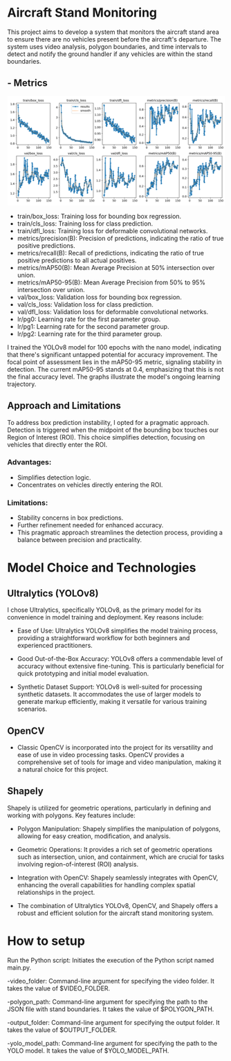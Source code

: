 # Aircraft Stand Monitoring
This project aims to develop a system that monitors the aircraft stand area to ensure there are no vehicles present before the aircraft's departure. The system uses video analysis, polygon boundaries, and time intervals to detect and notify the ground handler if any vehicles are within the stand boundaries.

## - Metrics
![results.png](results.png)
- train/box_loss: Training loss for bounding box regression.
- train/cls_loss: Training loss for class prediction.
- train/dfl_loss: Training loss for deformable convolutional networks.
- metrics/precision(B): Precision of predictions, indicating the ratio of true positive predictions.
- metrics/recall(B): Recall of predictions, indicating the ratio of true positive predictions to all actual positives.
- metrics/mAP50(B): Mean Average Precision at 50% intersection over union.
- metrics/mAP50-95(B): Mean Average Precision from 50% to 95% intersection over union.
- val/box_loss: Validation loss for bounding box regression.
- val/cls_loss: Validation loss for class prediction.
- val/dfl_loss: Validation loss for deformable convolutional networks.
- lr/pg0: Learning rate for the first parameter group.
- lr/pg1: Learning rate for the second parameter group.
- lr/pg2: Learning rate for the third parameter group.

I trained the YOLOv8 model for 100 epochs with the nano model, indicating that there's significant untapped potential for accuracy improvement. The focal point of assessment lies in the mAP50-95 metric, signaling stability in detection.
The current mAP50-95 stands at 0.4, emphasizing that this is not the final accuracy level. The graphs illustrate the model's ongoing learning trajectory.

##  Approach and Limitations
To address box prediction instability, I opted for a pragmatic approach. Detection is triggered when the midpoint of the bounding box touches our Region of Interest (ROI). This choice simplifies detection, focusing on vehicles that directly enter the ROI.

### Advantages:

- Simplifies detection logic.
- Concentrates on vehicles directly entering the ROI.
### Limitations:

- Stability concerns in box predictions.
- Further refinement needed for enhanced accuracy.
- This pragmatic approach streamlines the detection process, providing a balance between precision and practicality.

# Model Choice and Technologies
## Ultralytics (YOLOv8)
I chose Ultralytics, specifically YOLOv8, as the primary model for its convenience in model training and deployment. Key reasons include:

- Ease of Use: Ultralytics YOLOv8 simplifies the model training process, providing a straightforward workflow for both beginners and experienced practitioners.

- Good Out-of-the-Box Accuracy: YOLOv8 offers a commendable level of accuracy without extensive fine-tuning. This is particularly beneficial for quick prototyping and initial model evaluation.

- Synthetic Dataset Support: YOLOv8 is well-suited for processing synthetic datasets. It accommodates the use of larger models to generate markup efficiently, making it versatile for various training scenarios.

## OpenCV
- Classic OpenCV is incorporated into the project for its versatility and ease of use in video processing tasks. OpenCV provides a comprehensive set of tools for image and video manipulation, making it a natural choice for this project.

## Shapely
Shapely is utilized for geometric operations, particularly in defining and working with polygons. Key features include:

- Polygon Manipulation: Shapely simplifies the manipulation of polygons, allowing for easy creation, modification, and analysis.

- Geometric Operations: It provides a rich set of geometric operations such as intersection, union, and containment, which are crucial for tasks involving region-of-interest (ROI) analysis.

- Integration with OpenCV: Shapely seamlessly integrates with OpenCV, enhancing the overall capabilities for handling complex spatial relationships in the project.

- The combination of Ultralytics YOLOv8, OpenCV, and Shapely offers a robust and efficient solution for the aircraft stand monitoring system.

# How to setup

Run the Python script: Initiates the execution of the Python script named main.py.

-video_folder: Command-line argument for specifying the video folder. It takes the value of $VIDEO_FOLDER.

-polygon_path: Command-line argument for specifying the path to the JSON file with stand boundaries. It takes the value of $POLYGON_PATH.

-output_folder: Command-line argument for specifying the output folder. It takes the value of $OUTPUT_FOLDER.

-yolo_model_path: Command-line argument for specifying the path to the YOLO model. It takes the value of $YOLO_MODEL_PATH.


